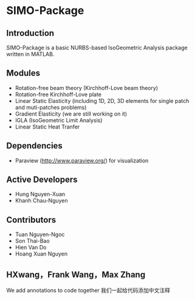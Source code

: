 # SIMO-Package

## Introduction

SIMO-Package is a basic NURBS-based IsoGeometric Analysis package written in MATLAB.

## Modules

* Rotation-free beam theory (Kirchhoff-Love beam theory)
* Rotation-free Kirchhoff-Love plate
* Linear Static Elasticity (including 1D, 2D, 3D elements for single patch and muti-patches problems)
* Gradient Elasticity (we are still working on it)
* IGLA (IsoGeometric Limit Analysis)
* Linear Static Heat Tranfer

## Dependencies
* Paraview (http://www.paraview.org/) for visualization

## Active Developers

* Hung Nguyen-Xuan
* Khanh Chau-Nguyen

## Contributors

* Tuan Nguyen-Ngoc
* Son Thai-Bao
* Hien Van Do
* Hoang Xuan Nguyen

## HXwang，Frank Wang，Max Zhang
 We add annotations to code together
 我们一起给代码添加中文注释
